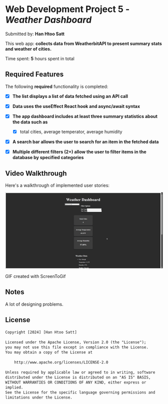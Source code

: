 # Web Development Project 5 - *Weather Dashboard*

Submitted by: **Han Htoo Satt**

This web app: **collects data from WeatherbitAPI to present summary stats and weather of cities.**

Time spent: **5** hours spent in total

## Required Features

The following **required** functionality is completed:

- [x] **The list displays a list of data fetched using an API call**
- [x] **Data uses the useEffect React hook and async/await syntax**
- [x] **The app dashboard includes at least three summary statistics about the data such as**
  - [x] total cities, average temperator, average humidity
- [x] **A search bar allows the user to search for an item in the fetched data**
- [x] **Multiple different filters (2+) allow the user to filter items in the database by specified categories**


## Video Walkthrough

Here's a walkthrough of implemented user stories:

<img src='https://github.com/prodigy-han/Project5/blob/main/DataDashboard1.gif' title='Video Walkthrough' width='' alt='Video Walkthrough' />

<!-- Replace this with whatever GIF tool you used! -->
GIF created with ScreenToGif
<!-- Recommended tools:
[Kap](https://getkap.co/) for macOS
[ScreenToGif](https://www.screentogif.com/) for Windows
[peek](https://github.com/phw/peek) for Linux. -->

## Notes

A lot of designing problems.

## License

    Copyright [2024] [Han Htoo Satt]

    Licensed under the Apache License, Version 2.0 (the "License");
    you may not use this file except in compliance with the License.
    You may obtain a copy of the License at

        http://www.apache.org/licenses/LICENSE-2.0

    Unless required by applicable law or agreed to in writing, software
    distributed under the License is distributed on an "AS IS" BASIS,
    WITHOUT WARRANTIES OR CONDITIONS OF ANY KIND, either express or implied.
    See the License for the specific language governing permissions and
    limitations under the License.
